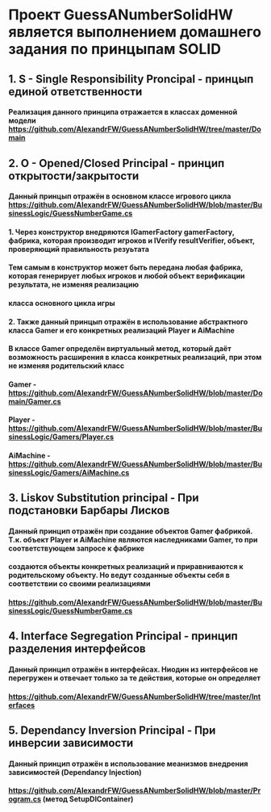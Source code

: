 # Проект GuessANumberSolidHW является выполнением домашнего задания по принцыпам SOLID
##
## 1. S - Single Responsibility Proncipal - принцып единой ответственности
#### Реализация данного принципа отражается в классах доменной модели https://github.com/AlexandrFW/GuessANumberSolidHW/tree/master/Domain 
##
## 2. O - Opened/Closed Principal - принцип открытости/закрытости 
#### Данный принцып отражён в основном классе игрового цикла https://github.com/AlexandrFW/GuessANumberSolidHW/blob/master/BusinessLogic/GuessNumberGame.cs
#### 1. Через конструктор внедряются IGamerFactory gamerFactory, фабрика, которая производит игроков и IVerify resultVerifier, объект, проверяющий правильность резуьтата
####    Тем самым в конструктор может быть передана любая фабрика, которая генерирует любых игроков и любой объект верификации результата, не изменяя реализацию 
####    класса основного цикла игры
#### 2. Также данный принцып отражён в использование абстрактного класса Gamer и его конкретных реализаций Player и AiMachine
####    В классе Gamer определён виртуальный метод, который даёт возможность расширения в класса конкретных реализаций, при этом не изменяя родительский класс
####    Gamer - https://github.com/AlexandrFW/GuessANumberSolidHW/blob/master/Domain/Gamer.cs
####    Player - https://github.com/AlexandrFW/GuessANumberSolidHW/blob/master/BusinessLogic/Gamers/Player.cs
####    AiMachine - https://github.com/AlexandrFW/GuessANumberSolidHW/blob/master/BusinessLogic/Gamers/AiMachine.cs
##
## 3. Liskov Substitution principal - При подстановки Барбары Лисков
####  Данный принцип отражён при создание объектов Gamer фабрикой. Т.к. объект Player и AiMachine являются наследниками Gamer, то при соответствующем запросе к фабрике
####  создаются объекты конкретных реализаций и приравниваются к родительскому объекту. Но ведут созданные объекты себя в соответствии со своими реализациями
####  https://github.com/AlexandrFW/GuessANumberSolidHW/blob/master/BusinessLogic/GuessNumberGame.cs
##
## 4. Interface Segregation Principal - принцип разделения интерфейсов
####  Данный принцип отражён в интерфейсах. Ниодин из интерфейсов не перегружен и отвечает только за те действия, которые он определяет
####  https://github.com/AlexandrFW/GuessANumberSolidHW/tree/master/Interfaces 
##
## 5. Dependancy Inversion Principal - При инверсии зависимости
####  Данный принцип отражён в использование меанизмов внедрения зависимостей (Dependancy Injection)
####  https://github.com/AlexandrFW/GuessANumberSolidHW/blob/master/Program.cs (метод SetupDIContainer)
